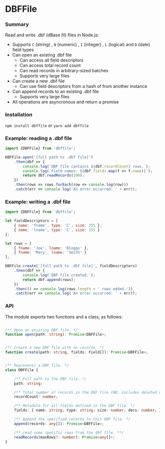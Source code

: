 # DBFFile

### Summary

Read and write .dbf (dBase III) files in Node.js:

- Supports `C` (string) , `N` (numeric) , `I` (integer) , `L` (logical) and `D` (date) field types
- Can open an existing .dbf file
  - Can access all field descriptors
  - Can access total record count
  - Can read records in arbitrary-sized batches
  - Supports very large files
- Can create a new .dbf file
  - Can use field descriptors from a hash of from another instance
- Can append records to an existing .dbf file
  - Supports very large files
- All operations are asyncronous and return a promise

### Installation

`npm install dbffile` or `yarn add dbffile`

### Example: reading a .dbf file

```javascript
import {DBFFile} from 'dbffile';

DBFFile.open('[full path to .dbf file]')
    .then(dbf => {
        console.log(`DBF file contains ${dbf.recordCount} rows.`);
        console.log(`Field names: ${dbf.fields.map(f => f.name)}`);
        return dbf.readRecords(100);
    })
    .then(rows => rows.forEach(row => console.log(row)))
    .catch(err => console.log('An error occurred: ' + err));
```

### Example: writing a .dbf file

```javascript
import {DBFFile} from 'dbffile';

let fieldDescriptors = [
    { name: 'fname', type: 'C', size: 255 },
    { name: 'lname', type: 'C', size: 255 }
];

let rows = [
    { fname: 'Joe', lname: 'Bloggs' },
    { fname: 'Mary', lname: 'Smith' }
];

DBFFile.create('[full path to .dbf file]', fieldDescriptors)
    .then(dbf => {
        console.log('DBF file created.');
        return dbf.append(rows);
    })
    .then(() => console.log(rows.length + ' rows added.'))
    .catch(err => console.log('An error occurred: ' + err));
```

### API

The module exports two functions and a class, as follows:

```typescript

/** Open an existing DBF file. */
function open(path: string): Promise<DBFFile>;


/** Create a new DBF file with no records. */
function create(path: string, fields: Field[]): Promise<DBFFile>;


/** Represents a DBF file. */
class DBFFile {

    /** Full path to the DBF file. */
    path: string;

    /** Total number of records in the DBF file (NB: includes deleted records). */
    recordCount: number;

    /** Metadata for all fields defined in the DBF file. */
    fields: { name: string; type: string; size: number; decs: number; }[];

    /** Append the specified records to this DBF file. */
    append(records: any[]): Promise<DBFFile>;

    /** read some specific rows from the dbf file. **/
    readRecords(maxRows?: number): Promise<any[]>;
}
```
